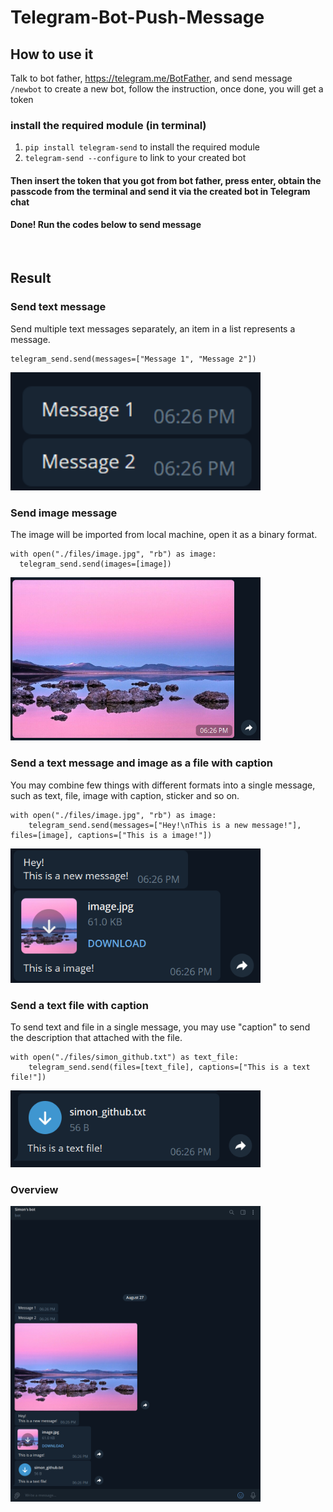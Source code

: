 # Telegram-Bot-Push-Message
## How to use it
Talk to bot father, https://telegram.me/BotFather, and send message `/newbot` to create a new bot, follow the instruction, once done, you will get a token
### install the required module (in terminal)
1. `pip install telegram-send` to install the required module
2. `telegram-send --configure` to link to your created bot
#### Then insert the token that you got from bot father, press enter, obtain the passcode from the terminal and send it via the created bot in Telegram chat
#### Done! Run the codes below to send message

<br>

## Result
### Send text message
Send multiple text messages separately, an item in a list represents a message.
```
telegram_send.send(messages=["Message 1", "Message 2"])
```
<img src="readme_imgs/1.png" width="400">



### Send image message
The image will be imported from local machine, open it as a binary format.
```
with open("./files/image.jpg", "rb") as image:
  telegram_send.send(images=[image])
```
<img src="readme_imgs/2.png" width="400">



### Send a text message and image as a file with caption
You may combine few things with different formats into a single message, such as text, file, image with caption, sticker and so on.
```
with open("./files/image.jpg", "rb") as image:
    telegram_send.send(messages=["Hey!\nThis is a new message!"], files=[image], captions=["This is a image!"])
```
<img src="readme_imgs/3.png" width="400">



### Send a text file with caption
To send text and file in a single message, you may use "caption" to send the description that attached with the file.
```
with open("./files/simon_github.txt") as text_file:
    telegram_send.send(files=[text_file], captions=["This is a text file!"])
```
<img src="readme_imgs/4.png" width="400">



### Overview
<img src="readme_imgs/0.png" width="400">
